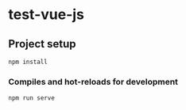 # test-vue-js

## Project setup
```
npm install
```

### Compiles and hot-reloads for development
```
npm run serve
```
